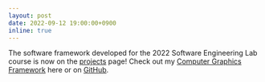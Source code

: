```yaml
---
layout: post
date: 2022-09-12 19:00:00+0900
inline: true
---
```


The software framework developed for the 2022 Software Engineering Lab course is now on the [projects](/projects/) page! Check out my [Computer Graphics Framework](/projects/pycg-framework/) here or on [GitHub](https://github.com/rsonger/pycg-framework).